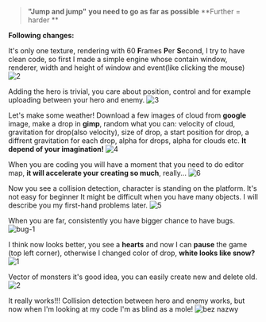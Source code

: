 >**"Jump and jump"**
**you need to go as far as possible**
**Further = harder **

**Following changes:**

It's only one texture, rendering with 60 **F**rames **P**er **S**econd, I try to have clean code, so first I made a simple engine whose contain window, renderer, width and height of window and event(like clicking the mouse)
![2](https://cloud.githubusercontent.com/assets/19840443/16836879/3ab16bd4-49c0-11e6-9481-398ce69de3f1.png)


Adding the hero is trivial, you care about position, control and for example uploading between your hero and enemy.
![3](https://cloud.githubusercontent.com/assets/19840443/16836889/46aaaa36-49c0-11e6-8802-1ffe8c523e2b.png)


Let's make some weather! Download a few images of cloud from **google** image, make a drop in **gimp**, random what you can: velocity of cloud, gravitation for drop(also velocity), size of drop, a start position for drop, a diffrent gravitation for each drop, alpha for drops, alpha for clouds etc. **It depend of your imagination!**
![4](https://cloud.githubusercontent.com/assets/19840443/16836902/5486fd6c-49c0-11e6-9bff-bccf31586699.png)


When you are coding you will have a moment that you need to do editor map, **it will accelerate your creating so much**, really...
![6](https://cloud.githubusercontent.com/assets/19840443/16881974/fc38a158-4abc-11e6-9714-7fac93560e02.png)


Now you see a collision detection, character is standing on the platform. It's not easy for beginner It might be difficult when you have many objects. I will describe you my first-hand problems later.
![5](https://cloud.githubusercontent.com/assets/19840443/16881879/7dc5573a-4abc-11e6-86de-446bde3e0d90.png)


When you are far, consistently you have bigger chance to have bugs.
![bug-1](https://cloud.githubusercontent.com/assets/19840443/16882714/bb35ba98-4ac0-11e6-9ffe-fbad24f8bc08.jpg)


I think now looks better, you see a **hearts** and now I can **pause** the game (top left corner), otherwise I changed color of drop, **white looks like snow?**
![1](https://cloud.githubusercontent.com/assets/19840443/16893941/6e9b74a2-4b47-11e6-97e5-e01be3609ee3.png)


Vector of monsters it's good idea, you can easily create new and delete old.
![2](https://cloud.githubusercontent.com/assets/19840443/16897193/68b9cc38-4baa-11e6-808f-46f374bb9960.png)


It really works!!! Collision detection between hero and enemy works, but now when I'm looking at my code I'm as blind as a mole!
![bez nazwy](https://cloud.githubusercontent.com/assets/19840443/16897394/1c6ca610-4bb0-11e6-9bbe-9eaf4bef3725.png)
